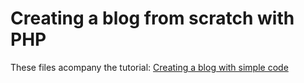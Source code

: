 Creating a blog from scratch with PHP 
=============

These files acompany the tutorial: [Creating a blog with simple code](https://github.com/duchanhstyle/simple-blog-zeus/archive/master.zip)
